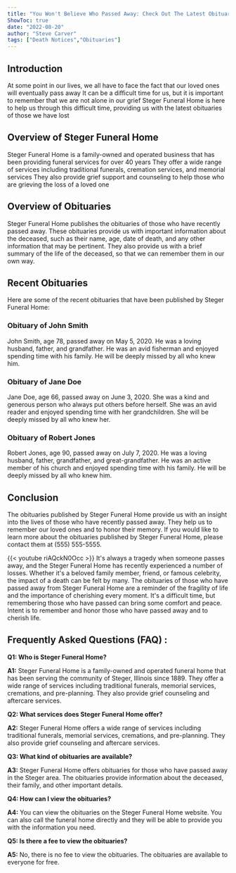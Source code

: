 ```yaml
---
title: "You Won't Believe Who Passed Away: Check Out The Latest Obituaries From Steger Funeral Home!"
ShowToc: true 
date: "2022-08-20"
author: "Steve Carver" 
tags: ["Death Notices","Obituaries"]
---
```

## Introduction
At some point in our lives, we all have to face the fact that our loved ones will eventually pass away It can be a difficult time for us, but it is important to remember that we are not alone in our grief Steger Funeral Home is here to help us through this difficult time, providing us with the latest obituaries of those we have lost 

## Overview of Steger Funeral Home
Steger Funeral Home is a family-owned and operated business that has been providing funeral services for over 40 years They offer a wide range of services including traditional funerals, cremation services, and memorial services They also provide grief support and counseling to help those who are grieving the loss of a loved one

## Overview of Obituaries
Steger Funeral Home publishes the obituaries of those who have recently passed away. These obituaries provide us with important information about the deceased, such as their name, age, date of death, and any other information that may be pertinent. They also provide us with a brief summary of the life of the deceased, so that we can remember them in our own way. 

## Recent Obituaries
Here are some of the recent obituaries that have been published by Steger Funeral Home: 

### Obituary of John Smith
John Smith, age 78, passed away on May 5, 2020. He was a loving husband, father, and grandfather. He was an avid fisherman and enjoyed spending time with his family. He will be deeply missed by all who knew him. 

### Obituary of Jane Doe
Jane Doe, age 66, passed away on June 3, 2020. She was a kind and generous person who always put others before herself. She was an avid reader and enjoyed spending time with her grandchildren. She will be deeply missed by all who knew her.

### Obituary of Robert Jones
Robert Jones, age 90, passed away on July 7, 2020. He was a loving husband, father, grandfather, and great-grandfather. He was an active member of his church and enjoyed spending time with his family. He will be deeply missed by all who knew him.

## Conclusion
The obituaries published by Steger Funeral Home provide us with an insight into the lives of those who have recently passed away. They help us to remember our loved ones and to honor their memory. If you would like to learn more about the obituaries published by Steger Funeral Home, please contact them at (555) 555-5555.

{{< youtube riAQckN0Occ >}} 
It's always a tragedy when someone passes away, and the Steger Funeral Home has recently experienced a number of losses. Whether it's a beloved family member, friend, or famous celebrity, the impact of a death can be felt by many. The obituaries of those who have passed away from Steger Funeral Home are a reminder of the fragility of life and the importance of cherishing every moment. It's a difficult time, but remembering those who have passed can bring some comfort and peace. Intent is to remember and honor those who have passed away and to cherish life.

## Frequently Asked Questions (FAQ) :
**Q1: Who is Steger Funeral Home?**

**A1:** Steger Funeral Home is a family-owned and operated funeral home that has been serving the community of Steger, Illinois since 1889. They offer a wide range of services including traditional funerals, memorial services, cremations, and pre-planning. They also provide grief counseling and aftercare services. 

**Q2: What services does Steger Funeral Home offer?**

**A2:** Steger Funeral Home offers a wide range of services including traditional funerals, memorial services, cremations, and pre-planning. They also provide grief counseling and aftercare services. 

**Q3: What kind of obituaries are available?**

**A3:** Steger Funeral Home offers obituaries for those who have passed away in the Steger area. The obituaries provide information about the deceased, their family, and other important details. 

**Q4: How can I view the obituaries?**

**A4:** You can view the obituaries on the Steger Funeral Home website. You can also call the funeral home directly and they will be able to provide you with the information you need. 

**Q5: Is there a fee to view the obituaries?**

**A5:** No, there is no fee to view the obituaries. The obituaries are available to everyone for free.



